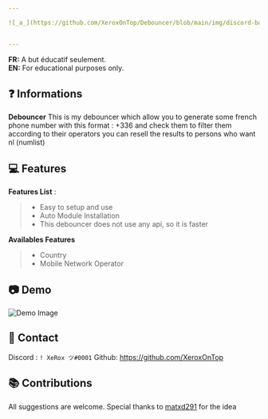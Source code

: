 ```yaml
---

![_a_](https://github.com/XeroxOnTop/Debouncer/blob/main/img/discord-banner-gif-5.gif)


---
```


**FR:** A but éducatif seulement.    
**EN:** For educational purposes only. 


## ❓ Informations

**Debouncer** This is my debouncer which allow you to generate some french phone number with this format : +336 and check them to filter them according to their operators you can resell the results to persons who want nl (numlist)
 
 
## 💻 Features

__Features List__ :
> - Easy to setup and use
> - Auto Module Installation
> - This debouncer does not use any api, so it is faster

__Availables Features__
> - Country  
> - Mobile Network Operator




 
  
  
## 📷 Demo 
![Demo Image](https://github.com/XeroxOnTop/Debouncer/blob/main/img/debouncergif.gif)  

   
  
  
  
##  📝 Contact   
Discord : `! XeRox ツ#0001`
Github: https://github.com/XeroxOnTop

##  📚 Contributions  
  All suggestions are welcome.
  Special thanks to [matxd291](https://github.com/matxd291) for the idea
